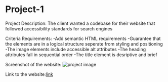 # Project-1

Project Description:
    The client wanted a codebase for their website that followed accessibility standards for search engines

Criteria Requirements:
    -Add semantic HTML requirements
    -Guarantee that the elements are in a logical structure seperate from styling and positioning
    -The image elements include accessible alt attributes
    -The heading attributes fall in sequential order
    -The title element is desriptive and brief

Screenshot of the website:
![project image](https://user-images.githubusercontent.com/115738225/198416234-7c1cfa7f-977d-48a7-8edf-dd4bfeaababe.png)

Link to the website:[link](http://127.0.0.1:5500/Project-1/urban-octo-telegram/Develop/index.html)
